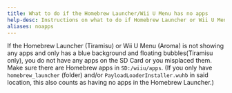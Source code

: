 ```yaml
---
title: What to do if the Homebrew Launcher/Wii U Menu has no apps
help-desc: Instructions on what to do if Homebrew Launcher or Wii U Menu has nothing
aliases: noapps
---
```




If the Homebrew Launcher (Tiramisu) or Wii U Menu (Aroma) is not showing any apps and only has a blue background and floating bubbles(Tiramisu only), you do not have any apps on the SD Card or you misplaced them.
Make sure there are Homebrew apps in `SD:/wiiu/apps`. (If you only have `homebrew_launcher` (folder) and/or `PayloadLoaderInstaller.wuhb` in said location, this also counts as having no apps in the Homebrew Launcher.)
